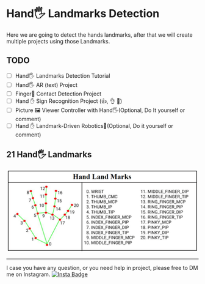 # Hand🖐️ Landmarks Detection 
Here we are going to detect the hands landmarks, after that we will create multiple projects using those Landmarks.

## TODO 
- [ ] Hand🖐️ Landmarks Detection Tutorial 
- [ ] Hand:raised_hand_with_fingers_splayed: AR (text) Project 
- [ ] Finger🤞 Contact Detection Project 
- [ ] Hand ✋ Sign Recognition Project (👍, 👌 🤙) 
- [ ] Picture :framed_picture: Viewer Controller with Hand:raised_hand_with_fingers_splayed:(Optional, Do It yourself or comment)
- [ ] Hand ✋ Landmark-Driven Robotics🤖(Optional, Do it yourself or comment)

## 21 Hand🖐️ Landmarks
![Landmarks Image](HandLandmarks.png) 


---

I case you have any question, or you need help in project, please free to  DM me on Instagram.   <a href="https://www.instagram.com/aiphile17">
    <img src="https://img.shields.io/badge/Instagram-purple?style=for-the-badge&logo=Instagram&logoColor=white" height=20  alt="Insta Badge"/>